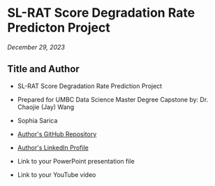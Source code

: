 # SL-RAT Score Degradation Rate Predicton  Project
*December 29, 2023*


## Title and Author

- SL-RAT Score Degradation Rate Prediction Project

- Prepared for UMBC Data Science Master Degree Capstone by: Dr. Chaojie (Jay) Wang
- Sophia Sarica
- [Author's  GitHub Repository](https://github.com/DATA-606-2023-FALL-THURSDAY/Sarica_Sophia/tree/main)
- [Author's LinkedIn Profile](https://www.linkedin.com/in/sophiasarica/)
- Link to your PowerPoint presentation file
- Link to your YouTube video
